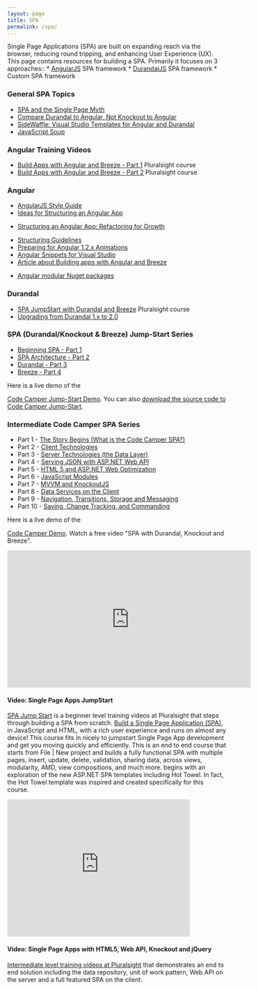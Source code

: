 ```yaml
---
layout: page
title: SPA
permalink: /spa/
---
```

<p>Single Page Applications (SPA) are built on expanding reach via the browser, reducing round tripping, and enhancing User Experience (UX). This page contains resources for building a SPA. Primarily it focuses on 3 approaches:: * <a href="http://www.angularjs.org" target="_blank">AngularJS</a> SPA framework * <a href="http://www.durandaljs.com" target="_blank">DurandalJS</a> SPA framework * Custom SPA framework</p>

<h3>General SPA Topics</h3>

<ul>
<li><a href="http://www.johnpapa.net/pageinspa/" target="_blank">SPA and the Single Page Myth</a></li>
<li><a href="http://www.johnpapa.net/compare-durandal-to-angular-not-knockout-to-angular/" target="_blank">Compare Durandal to Angular, Not Knockout to Angular</a></li>
<li><a href="http://www.johnpapa.net/get-angular-durandal-and-javascript-templates-with-sidewaffle/" target="_blank">SideWaffle: Visual Studio Templates for Angular and Durandal</a></li>
<li><a href="http://www.johnpapa.net/javascript-soup/" target="_blank">JavaScript Soup</a></li>
</ul>

<h3>Angular Training Videos</h3>

<ul>
<li><a href="http://jpapa.me/spangz" target="_blank">Build Apps with Angular and Breeze - Part 1</a> Pluralsight course</li>
<li><a href="http://jpapa.me/spangz2" target="_blank">Build Apps with Angular and Breeze - Part 2</a> Pluralsight course</li>
</ul>

<h3>Angular</h3>

<ul>
<li><a href="http://www.johnpapa.net/angular-style-guide/" target="_blank">AngularJS Style Guide</a></li>
<li><a href="http://www.johnpapa.net/structuring-an-angular-project/" target="_blank">Ideas for Structuring an Angular App</a></li>
<li><p><a href="http://www.johnpapa.net/angular-growth-structure/" target="_blank">Structuring an Angular App: Refactoring for Growth</li> <li>
  <a href="http://www.johnpapa.net/angular-app-structuring-guidelines/">Structuring Guidelines</a>
</li>
<li>
  <a href="http://www.johnpapa.net/preparing-for-animations-in-angular-1-2-0/" target="_blank">Preparing for Angular 1.2.x Animations</a>
</li>
<li>
  <a href="http://www.johnpapa.net/angularjs-code-snippets-for-visual-studio/" target="_blank">Angular Snippets for Visual Studio</a>
</li>
<li>
  <a href="http://www.johnpapa.net/build-apps-with-angular-and-breeze/" target="_blank">Article about Building apps with Angular and Breeze</a>
</li>
<li>
  </p></p>

<p>
    <a href="http://www.johnpapa.net/modular-angularjs-nuget-packages/" target="_blank">Angular modular Nuget packages</a>
  </p>

<p></p>

<p>
    </ul>
  </p>

<p></p>

<p>
  </p>

<p></p>

<h3>
    Durandal
  </h3>

<p></p>

<p>
  </p>

<p></p>

<ul>
    <li>
      <a href="http://jpapa.me/spajsps" target="_blank">SPA JumpStart with Durandal and Breeze</a> Pluralsight course
    </li>
    <li>
      <a href="http://www.johnpapa.net/upgrading-durandal-to-version-2-0/" target="_blank">Upgrading from Durandal 1.x to 2.0</a>
    </li>
  </ul>

<p></p>

<p>
  </p>

<p></p>

<h3>
    SPA (Durandal/Knockout & Breeze) Jump-Start Series
  </h3>

<p></p>

<p>
  </p>

<p></p>

<ul>
    <li>
      <a href="http://johnpapa.net/spajs01" target="_blank">Beginning SPA - Part 1</a>
    </li>
    <li>
      <a href="http://johnpapa.net/spajs02" target="_blank">SPA Architecture - Part 2</a>
    </li>
    <li>
      <a href="http://johnpapa.net/spajs03" target="_blank">Durandal - Part 3</a>
    </li>
    <li>
      <a href="http://johnpapa.net/spajs04" target="_blank">Breeze - Part 4</a>
    </li>
  </ul>

<p></p>

<p>
  </p>

<p></p>

<p>
    Here is a live demo of the
  </p>

<p></p>

<p>
  </p>

<p></p>

<p>
    <a href="http://jpapa.me/ccjsdemo" title="CCJS Demo" target="_blank">Code Camper Jump-Start Demo</a>. You can also <a href="http://jpapa.me/ccjshtcode" target="_blank">download the source code to Code Camper Jump-Start</a>.
  </p>

<p></p>

<p>
  </p>

<p></p>

<h3>
    Intermediate Code Camper SPA Series
  </h3>

<p></p>

<p>
  </p>

<p></p>

<ul>
    <li>
      Part 1 - <a href="http://jpapa.me/spapost1">The Story Begins (What is the Code Camper SPA?)</a>
    </li>
    <li>
      Part 2 - <a href="http://jpapa.me/spapost2">Client Technologies</a>
    </li>
    <li>
      Part 3 - <a href="/spapost3">Server Technologies (the Data Layer)</a>
    </li>
    <li>
      Part 4 - <a href="http://jpapa.me/spapost4">Serving JSON with ASP.NET Web API</a>
    </li>
    <li>
      Part 5 - <a href="http://jpapa.me/spapost5">HTML 5 and ASP.NET Web Optimization</a>
    </li>
    <li>
      Part 6 - <a href="http://jpapa.me/spapost6">JavaScript Modules</a>
    </li>
    <li>
      Part 7 - <a href="http://jpapa.me/spapost7">MVVM and KnockoutJS</a>
    </li>
    <li>
      Part 8 - <a href="http://jpapa.me/spapost8">Data Services on the Client</a>
    </li>
    <li>
      Part 9 - <a href="http://jpapa.me/spapost9">Navigation, Transitions, Storage and Messaging</a>
    </li>
    <li>
      Part 10 - <a href="http://jpapa.me/spapost10">Saving, Change Tracking, and Commanding</a>
    </li>
  </ul>

<p></p>

<p>
  </p>

<p></p>

<p>
    Here is a live demo of the
  </p>

<p></p>

<p>
  </p>

<p></p>

<p>
    <a href="http://jpapa.me/codecamper" title="CCJS Demo" target="_blank">Code Camper Demo</a>. Watch a free video "SPA with Durandal, Knockout and Breeze".
  </p>

<p></p>

<p>
  </p>

<p></p>

<iframe width="560" height="315" src="http://www.youtube.com/embed/Q85Ifd4vWGM" frameborder="0" allowfullscreen></iframe>

<p></p>

<p>
  </p>

<p></p>

<p>
  </p>

<p></p>

<p>
  </p>

<p></p>

<h4>
    Video: Single Page Apps JumpStart
  </h4>

<p></p>

<p>
  </p>

<p></p>

<p>
    <a href="http://jpapa.me/spajsps" target="_blank">SPA Jump Start</a> is a beginner level training videos at Pluralsight that steps through building a SPA from scratch. <a href="http://jpapa.me/spajsps" target="_blank">Build a Single Page Application (SPA)</a>, in JavaScript and HTML, with a rich user experience and runs on almost any device! This course fits in nicely to jumpstart Single Page App development and get you moving quickly and efficiently. This is an end to end course that starts from File | New project and builds a fully functional SPA with multiple pages, insert, update, delete, validation, sharing data, across views, modularity, AMD, view compositions, and much more. begins with an exploration of the new ASP.NET SPA templates including Hot Towel. In fact, the Hot Towel template was inspired and created specifically for this course.
  </p>

<p></p>

<p>
  </p>

<p></p>

<iframe width="420" height="315" src="http://www.youtube.com/embed/F7tL54wnIIM" frameborder="0" allowfullscreen></iframe>

<p></p>

<p>
  </p>

<p></p>

<p>
  </p>

<p></p>

<p>
  </p>

<p></p>

<h4>
    Video: Single Page Apps with HTML5, Web API, Knockout and jQuery
  </h4>

<p></p>

<p>
  </p>

<p></p>

<p>
    <a href="http://jpapa.me/spaps" target="_blank">Intermediate level training videos at Pluralsight</a> that demonstrates an end to end solution including the data repository, unit of work pattern, Web API on the server and a full featured SPA on the client.
  </p>

<p></p>

<p>
  </p>

<p></p>

<p>
    </li></ul>
  </p>

<p></li></ul></p></li>
</ul>
